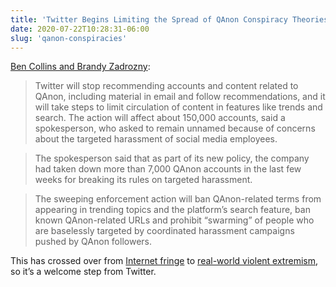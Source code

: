 ```yaml
---
title: 'Twitter Begins Limiting the Spread of QAnon Conspiracy Theories'
date: 2020-07-22T10:28:31-06:00
slug: 'qanon-conspiracies'
---
```


[Ben Collins and Brandy Zadrozny](https://www.nbcnews.com/tech/tech-news/twitter-bans-7-000-qanon-accounts-limits-150-000-others-n1234541):

> Twitter will stop recommending accounts and content related to QAnon, including material in email and follow recommendations, and it will take steps to limit circulation of content in features like trends and search. The action will affect about 150,000 accounts, said a spokesperson, who asked to remain unnamed because of concerns about the targeted harassment of social media employees.

> The spokesperson said that as part of its new policy, the company had taken down more than 7,000 QAnon accounts in the last few weeks for breaking its rules on targeted harassment.

> The sweeping enforcement action will ban QAnon-related terms from appearing in trending topics and the platform’s search feature, ban known QAnon-related URLs and prohibit “swarming” of people who are baselessly targeted by coordinated harassment campaigns pushed by QAnon followers.

This has crossed over from [Internet fringe](https://nymag.com/intelligencer/2017/12/qanon-4chan-the-storm-conspiracy-explained.html) to [real-world violent extremism](https://www.theatlantic.com/magazine/archive/2020/06/qanon-nothing-can-stop-what-is-coming/610567/), so it’s a welcome step from Twitter.

